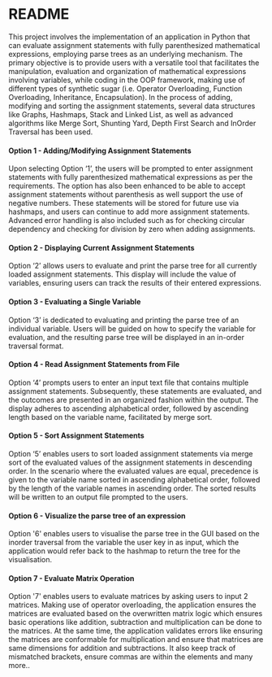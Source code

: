 # README
This project involves the implementation of an application in Python that can evaluate assignment statements with fully parenthesized mathematical expressions, employing parse trees as an underlying mechanism. 
The primary objective is to provide users with a versatile tool that facilitates the manipulation, evaluation and organization of mathematical expressions involving variables, while coding in the OOP framework, making use of different types of synthetic sugar 
(i.e. Operator Overloading, Function Overloading, Inheritance, Encapsulation). 
In the process of adding, modifying and sorting the assignment statements, several data structures like Graphs, Hashmaps, Stack and Linked List, as well as advanced algorithms like Merge Sort, Shunting Yard, Depth First Search and InOrder Traversal has been used.

#### Option 1 - Adding/Modifying Assignment Statements
Upon selecting Option ‘1’, the users will be prompted to enter assignment statements with fully parenthesized mathematical expressions as per the requirements. 
The option has also been enhanced to be able to accept assignment statements without parenthesis as well support the use of negative numbers. 
These statements will be stored for future use via hashmaps, and users can continue to add more assignment statements.
Advanced error handling is also included such as for checking circular dependency and checking for division by zero when adding assignments.

#### Option 2 - Displaying Current Assignment Statements
Option ‘2’ allows users to evaluate and print the parse tree for all currently loaded assignment statements. This display will include the value of variables, ensuring users can track the results of their entered expressions.

#### Option 3 - Evaluating a Single Variable
Option ‘3’ is dedicated to evaluating and printing the parse tree of an individual variable. Users will be guided on how to specify the variable for evaluation, and the resulting parse tree will be displayed in an in-order traversal format.

#### Option 4 - Read Assignment Statements from File
Option ‘4’ prompts users to enter an input text file that contains multiple assignment statements. 
Subsequently, these statements are evaluated, and the outcomes are presented in an organized fashion within the output. 
The display adheres to ascending alphabetical order, followed by ascending length based on the variable name, facilitated by merge sort.

#### Option 5 - Sort Assignment Statements
Option ‘5’ enables users to sort loaded assignment statements via merge sort of the evaluated values of the assignment statements in descending order. 
In the scenario where the evaluated values are equal, precedence is given to the variable name sorted in ascending alphabetical order, followed by the length of the variable names in ascending order. 
The sorted results will be written to an output file prompted to the users.

#### Option 6 - Visualize the parse tree of an expression
Option '6' enables users to visualise the parse tree in the GUI based on the inorder traversal from the variable the user key in as input, which the application would refer back to the hashmap to return the tree for the visualisation.

#### Option 7 - Evaluate Matrix Operation
Option '7' enables users to evaluate matrices by asking users to input 2 matrices. 
Making use of operator overloading, the application ensures the matrices are evaluated based on the overwritten matrix logic which ensures basic operations like addition, subtraction and multiplication can be done to the matrices. 
At the same time, the application validates errors like ensuring the matrices are conformable for multiplication and ensure that matrices are same dimensions for addition and subtractions.
It also keep track of mismatched brackets, ensure commas are within the elements and many more..
